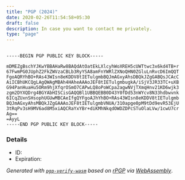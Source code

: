 ```yaml
---
title: "PGP (2024)"
date: 2020-02-26T11:54:58+05:30
draft: false
description: In case you want to contact me privately.
type: "page"
---
```



```

-----BEGIN PGP PUBLIC KEY BLOCK-----

mDMEZgBschYJKwYBBAHaRw8BAQdAtOatEkLXlcyhWoXREH5cUWTtwc3x6kd4TB+r
67FwmPG0JUphZ2FkZWVzaCBLb3RyYSA8amFnYWRlZXNoQHN0ZGluLnRvcD6ImQQT
FgoAQRYhBO+RAs43WIsn8eKDDV8tIETulgmbBQJmAGxyAhsDBQkJZgGABQsJCAcC
AiICBhUKCQgLAgQWAgMBAh4HAheAAAoJEF8tIETulgmbugkA/iSjV3JR33TC+uXB
G94PanHuaHu5ORm9hjXfqrOSmO7CAPwLQ8oPoWCpa2agwNVjTXmqHnv21KD6wjk3
zgm2DYXQDrg4BGYAbHISCisGAQQBl1UBBQEBB0D43Y0fDd53nWYcv8N33hdbwvnk
6ICqZUxnSHsophUGUwMBCAeIfgQYFgoAJhYhBO+RAs43WIsn8eKDDV8tIETulgmb
BQJmAGxyAhsMBQkJZgGAAAoJEF8tIETulgmbVNUA/310apge0pM9tDd9evR53EjU
3tRqPv3sH9MV6ad8M5xiAQCRaYxYBr+diKMhNkqdOWDZDPcSTuOlaLVw/1cwU7cr
Ag==
=AyyL
-----END PGP PUBLIC KEY BLOCK-----

```

<script type="module" src="pgp-verify-wasm.js"></script>

### Details
* ID: <code id="pgp-id"></code>
* Expiration: <code id="pgp-expiry"></code>

*Generated with [`pgp-verify-wasm`](https://github.com/jkotra/pgp-verify-wasm) based on [rPGP](https://github.com/rpgp/rpgp) via [WebAssembly](https://webassembly.org/)*.